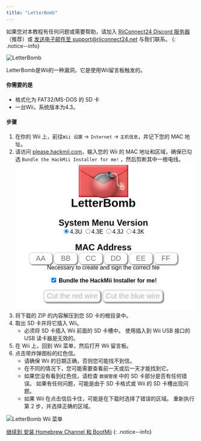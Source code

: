 ```yaml
---
title: "LetterBomb"
---
```


如果您对本教程有任何问题或需要帮助，请加入 [RiiConnect24 Discord 服务器](https://discord.gg/rc24)（推荐）或 [发送电子邮件至 support@riiconnect24.net](mailto:support@riiconnect24.net) 与我们联系。
{: .notice--info}

![LetterBomb](/images/letterbomb.png)

LetterBomb是Wii的一种漏洞，它是使用Wii留言板触发的。

#### 你需要的是
- 格式化为 FAT32/MS-DOS 的 SD 卡
- 一台Wii，系统版本为4.3。

#### 步骤

1. 在你的 Wii 上，前往`Wii 设置` -> `Internet` -> `主机信息`，并记下您的 MAC 地址。
1. 请访问 [please.hackmii.com](https://please.hackmii.com/)，输入您的 Wii 的 MAC 地址和区域，确保已勾选 `Bundle the HackMii Installer for me!` ，然后剪断其中一根电线。 ![HackMii 屏幕](/images/Wii/LetterBomb-PC.png)
1. 将下载的 ZIP 的内容解压到您 SD 卡的根目录中。
1. 取出 SD 卡并将它插入 Wii。
   - 必须将 SD 卡插入 Wii 前面的 SD 卡槽中。 使用插入到 Wii USB 接口的 USB 读卡器是无效的。
1. 在 Wii 上，回到 Wii 菜单，然后打开 Wii 留言板。
1. 点击带炸弹图标的红色信。
   - 请确保 Wii 的日期正确，否则您可能找不到信。
   - 在不同的情况下，您可能需要查看前一天或后一天才能找到它。
   - 如果您没有看到红色信，请检查 `数据管理` 中的 SD 卡部分是否有任何错误。 如果有任何问题，可能是由于 SD 卡格式或 Wii 的 SD 卡槽出现问题。
   - 如果 Wii 在点击信后卡住，可能是在下载时选择了错误的区域。 重新执行第 2 步，并选择正确的区域。

![LetterBomb Wii 菜单](/images/Wii/LetterBomb-Wii.png)

[继续到 安装 Homebrew Channel 和 BootMii](hbc)
{: .notice--info}
